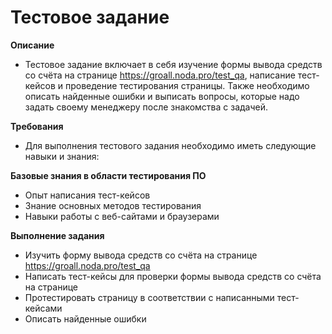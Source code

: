 # Тестовое задание

**Описание**
* Тестовое задание включает в себя изучение формы вывода средств со счёта на странице https://groall.noda.pro/test_qa, написание тест-кейсов и проведение тестирования страницы. Также необходимо описать найденные ошибки и выписать вопросы, которые надо задать своему менеджеру после знакомства с задачей.

**Требования**
* Для выполнения тестового задания необходимо иметь следующие навыки и знания:

**Базовые знания в области тестирования ПО**
* Опыт написания тест-кейсов
* Знание основных методов тестирования
* Навыки работы с веб-сайтами и браузерами

**Выполнение задания**
* Изучить форму вывода средств со счёта на странице https://groall.noda.pro/test_qa
* Написать тест-кейсы для проверки формы вывода средств со счёта на странице
* Протестировать страницу в соответствии с написанными тест-кейсами
* Описать найденные ошибки
